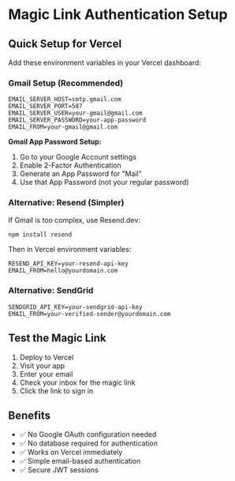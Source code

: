 # Magic Link Authentication Setup

## Quick Setup for Vercel

Add these environment variables in your Vercel dashboard:

### Gmail Setup (Recommended)
```
EMAIL_SERVER_HOST=smtp.gmail.com
EMAIL_SERVER_PORT=587
EMAIL_SERVER_USER=your-gmail@gmail.com
EMAIL_SERVER_PASSWORD=your-app-password
EMAIL_FROM=your-gmail@gmail.com
```

**Gmail App Password Setup:**
1. Go to your Google Account settings
2. Enable 2-Factor Authentication
3. Generate an App Password for "Mail"
4. Use that App Password (not your regular password)

### Alternative: Resend (Simpler)
If Gmail is too complex, use Resend.dev:

```bash
npm install resend
```

Then in Vercel environment variables:
```
RESEND_API_KEY=your-resend-api-key
EMAIL_FROM=hello@yourdomain.com
```

### Alternative: SendGrid
```
SENDGRID_API_KEY=your-sendgrid-api-key
EMAIL_FROM=your-verified-sender@yourdomain.com
```

## Test the Magic Link
1. Deploy to Vercel
2. Visit your app
3. Enter your email
4. Check your inbox for the magic link
5. Click the link to sign in

## Benefits
- ✅ No Google OAuth configuration needed
- ✅ No database required for authentication
- ✅ Works on Vercel immediately
- ✅ Simple email-based authentication
- ✅ Secure JWT sessions
